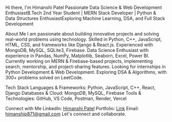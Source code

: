 Hi there, I'm Himanshi Patel
Passionate Data Science & Web Development EnthusiastB.Tech 2nd Year Student | MERN Stack Developer | Python & Data Structures EnthusiastExploring Machine Learning, DSA, and Full Stack Development

About Me
I am passionate about building innovative projects and solving real-world problems using technology.
Skilled in Python, C++, JavaScript, HTML, CSS, and frameworks like Django & React.js.
Experienced with MongoDB, MySQL, SQLite3, Firebase.
Data Science Enthusiast with experience in Pandas, NumPy, Matplotlib, Seaborn, Excel, Power BI.
Currently working on MERN & Firebase-based projects, implementing search, mentorship, and project-sharing features.
Looking for internships in Python Development & Web Development.
Exploring DSA & Algorithms, with 300+ problems solved on LeetCode.


Tech Stack
Languages & Frameworks: Python, JavaScript, C++, React, Django
Databases & Cloud: MongoDB, MySQL, Firebase
Tools & Technologies: GitHub, VS Code, Postman, Render, Vercel



Connect with Me
LinkedIn: [Himanshi Patel](https://www.linkedin.com/in/himi04/)
Portfolio: [Link](https://dev-himi.vercel.app/)
Email: himanship871@gmail.com
Let's connect and collaborate.
